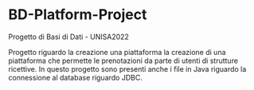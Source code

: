 # BD-Platform-Project
Progetto di Basi di Dati - UNISA2022

Progetto riguardo la creazione una piattaforma la creazione di una piattaforma che permette le prenotazioni da parte di utenti di strutture ricettive.
In questo progetto sono presenti anche i file in Java riguardo la connessione al database riguardo JDBC.
